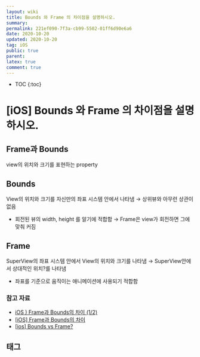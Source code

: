 ```yaml
---
layout: wiki
title: Bounds 와 Frame 의 차이점을 설명하시오.
summary: 
permalink: 221ef090-7f3a-cb99-5502-01ff6d90e6a6
date: 2020-10-20
updated: 2020-10-20
tag: iOS 
public: true
parent: 
latex: true
comment: true
---
```


* TOC
{:toc}

# \[iOS] Bounds 와 Frame 의 차이점을 설명하시오.

## Frame과 Bounds

view의 위치와 크기를 표현하는 property

## Bounds

View의 위치와 크기를 자신만의 좌표 시스템 안에서 나타냄
→ 상위뷰와 아무런 상관이 없음
- 회전된 뷰의 width, height 를 알기에 적합함
    → Frame은 view가 회전하면 그에 맞춰 커짐

## Frame

SuperView의 좌표 시스템 안에서 View의 위치와 크기를 나타냄
→ SuperView안에서 상대적인 위치?를 나타냄
- 좌표를 기준으로 움직이는 애니메이션에 사용되기 적합함

### 참고 자료

- [iOS ) Frame과 Bounds의 차이 (1/2)](https://zeddios.tistory.com/203)
- [[iOS] Frame과 Bounds의 차이](https://velog.io/@cskim/iOS-Frame-vs.-Bound-t7k1gdd4kj)
- [[ios] Bounds vs Frame?](https://baked-corn.tistory.com/81)

## 태그

